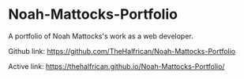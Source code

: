 # Noah-Mattocks-Portfolio
A portfolio of Noah Mattocks's work as a web developer.

Github link: https://github.com/TheHalfrican/Noah-Mattocks-Portfolio

Active link: https://thehalfrican.github.io/Noah-Mattocks-Portfolio/